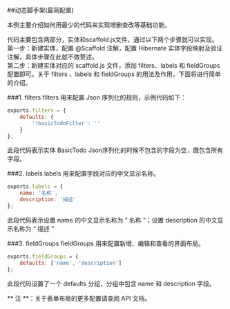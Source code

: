 ##动态脚手架(最简配置)

本例主要介绍如何用最少的代码来实现增删查改等基础功能。

代码主要包含两部分，实体和scaffold.js文件，通过以下两个步骤就可以实现。</br>
第一步：新建实体，配置 @Scaffold 注解，配置 Hibernate 实体字段映射及验证注解，具体步骤在此就不做赘述。</br>
第二步：新建实体对应的 scaffold.js 文件，添加 filters、labels 和 fieldGroups 配置即可。关于 filters 、labels 和 fieldGroups 的用法及作用，下面将进行简单的介绍。


###1. filters
filters 用来配置 Json 序列化的规则，示例代码如下：
```javascript
exports.filters = {
    defaults: {
        '!basicTodoFilter': ''
    }
};
```
此段代码表示实体 BasicTodo Json序列化的时候不包含的字段为空，既包含所有字段。

###2. labels
labels 用来配置字段对应的中文显示名称。
```javascript
exports.labels = {
    name: '名称',
    description: '描述'
};
```
此段代码表示设置 name 的中文显示名称为 “ 名称 ”；设置 description 的中文显示名称为 “ 描述 ”

###3. fieldGroups
fieldGroups 用来配置新增、编辑和查看的界面布局。

```javascript
exports.fieldGroups = {
    defaults: ['name', 'description']
};
```
此段代码设置了一个 defaults 分组，分组中包含 name 和 description 字段。

** 注 **：关于表单布局的更多配置请查阅 API 文档。
